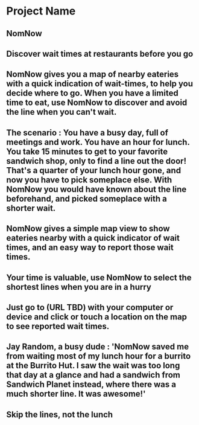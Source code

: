 # Project Name #

<!-- 
> This material was originally posted [here](http://www.quora.com/What-is-Amazons-approach-to-product-development-and-product-management). It is reproduced here for posterities sake.

There is an approach called "working backwards" that is widely used at Amazon. They work backwards from the customer, rather than starting with an idea for a product and trying to bolt customers onto it. While working backwards can be applied to any specific product decision, using this approach is especially important when developing new products or features.

For new initiatives a product manager typically starts by writing an internal press release announcing the finished product. The target audience for the press release is the new/updated product's customers, which can be retail customers or internal users of a tool or technology. Internal press releases are centered around the customer problem, how current solutions (internal or external) fail, and how the new product will blow away existing solutions.

If the benefits listed don't sound very interesting or exciting to customers, then perhaps they're not (and shouldn't be built). Instead, the product manager should keep iterating on the press release until they've come up with benefits that actually sound like benefits. Iterating on a press release is a lot less expensive than iterating on the product itself (and quicker!).

If the press release is more than a page and a half, it is probably too long. Keep it simple. 3-4 sentences for most paragraphs. Cut out the fat. Don't make it into a spec. You can accompany the press release with a FAQ that answers all of the other business or execution questions so the press release can stay focused on what the customer gets. My rule of thumb is that if the press release is hard to write, then the product is probably going to suck. Keep working at it until the outline for each paragraph flows. 

Oh, and I also like to write press-releases in what I call "Oprah-speak" for mainstream consumer products. Imagine you're sitting on Oprah's couch and have just explained the product to her, and then you listen as she explains it to her audience. That's "Oprah-speak", not "Geek-speak".

Once the project moves into development, the press release can be used as a touchstone; a guiding light. The product team can ask themselves, "Are we building what is in the press release?" If they find they're spending time building things that aren't in the press release (overbuilding), they need to ask themselves why. This keeps product development focused on achieving the customer benefits and not building extraneous stuff that takes longer to build, takes resources to maintain, and doesn't provide real customer benefit (at least not enough to warrant inclusion in the press release).
 -->
 
## NomNow ##
<!--  > Name the product in a way the reader (i.e. your target customers) will understand. -->

## Discover wait times at restaurants before you go ##
<!--  > Describe who the market for the product is and what benefit they get. One sentence only underneath the title. -->

## NomNow gives you a map of nearby eateries with a quick indication of wait-times, to help you decide where to go. When you have a limited time to eat, use NomNow to discover and avoid the line when you can't wait. ##
<!--  > Give a summary of the product and the benefit. Assume the reader will not read anything else so make this paragraph good. -->

## The scenario : You have a busy day, full of meetings and work. You have an hour for lunch. You take 15 minutes to get to your favorite sandwich shop, only to find a line out the door! That's a quarter of your lunch hour gone, and now you have to pick someplace else. With NomNow you would have known about the line beforehand, and picked someplace with a shorter wait. ##
<!--  > Describe the problem your product solves. -->

## NomNow gives a simple map view to show eateries nearby with a quick indicator of wait times, and an easy way to report those wait times.  ##
<!--  > Describe how your product elegantly solves the problem. -->

## Your time is valuable, use NomNow to select the shortest lines when you are in a hurry ##
<!--  > A quote from a spokesperson in your company. -->

## Just go to (URL TBD) with your computer or device and click or touch a location on the map to see reported wait times. ##
<!--  > Describe how easy it is to get started. -->

## Jay Random, a busy dude : 'NomNow saved me from waiting most of my lunch hour for a burrito at the Burrito Hut. I saw the wait was too long that day at a glance and had a sandwich from Sandwich Planet instead, where there was a much shorter line. It was awesome!' ##
<!--  > Provide a quote from a hypothetical customer that describes how they experienced the benefit. -->

## Skip the lines, not the lunch ##
<!--  > Wrap it up and give pointers where the reader should go next. -->
